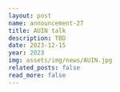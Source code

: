 ```yaml
---
layout: post
name: announcement-27
title: AUIN talk
description: TBD
date: 2023-12-15
year: 2023
img: assets/img/news/AUIN.jpg
related_posts: false
read_more: false 
---
```

